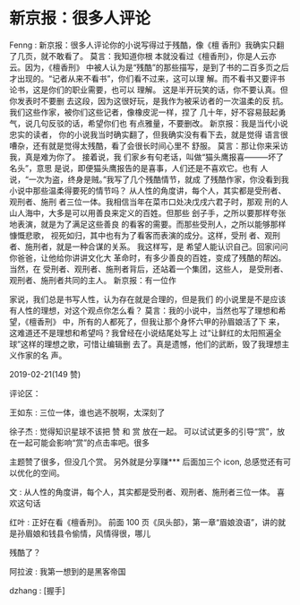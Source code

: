 # 新京报：很多人评论

Fenng : 新京报：很多人评论你的小说写得过于残酷，像《檀 香刑》我确实只翻了几页，就不敢看了。 莫言：我知道你根 本就没看过《檀香刑》，你是人云亦云。因为，《檀香刑》 中被人认为是“残酷”的那些描写，是到了书的二百多页之后 才出现的。“记者从来不看书”，你们看不过来，这可以理 解。而不看书又要评书论书，这是你们的职业需要，也可以 理解。 这是半开玩笑的话，你不要认真。但你发表时不要删 去这段，因为这很好玩，是我作为被采访者的一次温柔的反 抗。我们这些作家，被你们这些记者，像橡皮泥一样，捏了 几十年，好不容易鼓起勇气，说几句反驳的话，希望你们也 有点雅量，不要删改。 新京报：我是当代小说忠实的读者， 你的小说我当时确实翻了，但我确实没有看下去，就是觉得 语言很嘈杂，还有就是觉得太残酷，看了会很长时间心里不 舒服。 莫言：那让你来采访我，真是难为你了。 接着说，我 们家乡有句老话，叫做“猫头鹰报喜———坏了名头”，意思 是说，即便猫头鹰报告的是喜事，人们还是不喜欢它。也有 人说，“一次为盗，终身是贼。”我写了几个残酷情节，就成 了残酷作家，你没看到我小说中那些温柔得要死的情节吗？ 从人性的角度讲，每个人，其实都是受刑者、观刑者、施刑 者三位一体。我相信当年在菜市口处决戊戌六君子时，那观 刑的人山人海中，大多是可以用善良来定义的百姓。但那些 刽子手，之所以要那样夸张地表演，就是为了满足这些善良 的看客的需要。而那些受刑人，之所以能够那样慷慨悲歌， 视死如归，其中也有为了看客而表演的成分。这样，受刑 者、观刑者、施刑者，就是一种合谋的关系。 我这样写，是 希望人能认识自己。回家问问你爸爸，让他给你讲讲文化大 革命时，有多少善良的百姓，变成了残酷的帮凶。当然，在 受刑者、观刑者、施刑者背后，还站着一个集团，这些人， 是受刑者、观刑者、施刑者共同的主人。 新京报：有一位作

家说，我们总是书写人性，认为存在就是合理的，但是我们 的小说里是不是应该有人性的理想，对这个观点你怎么看？ 莫言：我的小说中，当然也写了理想和希望，《檀香刑》 中，所有的人都死了，但我让那个身怀六甲的孙眉娘活了下 来，这难道还不是理想和希望吗？我曾经在小说结尾处写上 过“让鲜红的太阳照遍全球”这样的理想之歌，可惜让编辑删 去了。真是遗憾，他们的武断，毁了我理想主义作家的名 声。

2019-02-21(149 赞)

评论区：

王如东 : 三位一体，谁也逃不脱啊，太深刻了

徐子杰 : 觉得知识星球不该把 赞 和 赏 放在一起。 可以试试更多的引导“赏”，放在一起可能会影响“赏”的点击率吧。很多

主题赞了很多，但没几个赏。 另外就是分享赚*** 后面加三个 icon, 总感觉还有可以优化的空间。

文 : 从人性的角度讲，每个人，其实都是受刑者、观刑者、施刑者三位一体。 喜欢这句话

红叶 : 正好在看《檀香刑》。 前面 100 页《凤头部》，第一章“眉娘浪语”，讲的就是孙眉娘和钱县令偷情，风情得很，哪儿

残酷了？

阿拉波 : 我第一想到的是黑客帝国

dzhang : [握手]